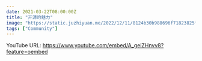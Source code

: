 ```yaml
---
date: 2021-03-22T08:00:00Z
title: "开源的魅力"
image: "https://static.juzhiyuan.me/2022/12/11/8124b30b988696f71823825f28da9acd.png?format=webp"
tags: ["Community"]
---
```


YouTube URL: https://www.youtube.com/embed/A_geiZHnvv8?feature=oembed